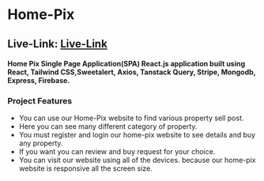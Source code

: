 # Home-Pix

## Live-Link: [Live-Link](https://aback-spoon.surge.sh)

#### Home Pix Single Page Application(SPA) React.js application built using React, Tailwind CSS,Sweetalert, Axios, Tanstack Query, Stripe, Mongodb, Express, Firebase.

### Project Features
- You can use our Home-Pix website to find various property sell post.
- Here you can see many different category of property.
- You must register and login our home-pix website to see details and buy any property.
- If you want you can review and buy request for your choice.
- You can visit our website using all of the devices. because our home-pix website is responsive all the screen size.
